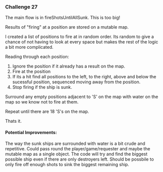 ### Challenge 27

The main flow is in fireShotsUntilAllSunk. This is too big!

Results of "firing" at a position are stored on a mutable map.

I created a list of positions to fire at in random order. 
Its random to give a chance of not having to look at every space but makes the rest of the logic a bit more complicated.

Reading through each position:
1. Ignore the position if it already has a result on the map.
2. Fire at the position
3. If its a hit find all positions to the left, to the right, above and below the sucessful position, sequenced moving away from the position.
4. Stop firing if the ship is sunk.

Surround any empty positions adjacent to 'S' on the map with water on the map so we know not to fire at them. 

Repeat until there are 18 'S's on the map.

Thats it.

#### Potential Improvements:
The way the sunk ships are surrounded with water is a bit crude and repetitive.
Could pass round the player/game/requester and maybe the mutable map as a single object.
The code will try and find the biggest possible ship even if there are only destroyers left. Should be possbile to only fire off enough shots to sink the biggest remaining ship.